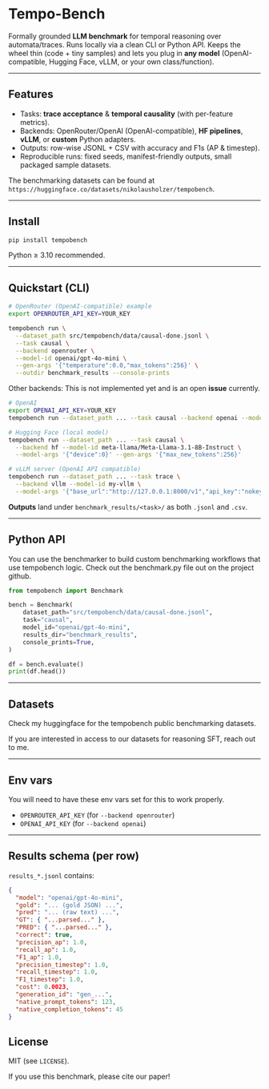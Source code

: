 # Tempo-Bench

Formally grounded **LLM benchmark** for temporal reasoning over automata/traces. Runs locally via a clean CLI or Python API. Keeps the wheel thin (code + tiny samples) and lets you plug in **any model** (OpenAI-compatible, Hugging Face, vLLM, or your own class/function).

---

## Features
- Tasks: **trace acceptance** & **temporal causality** (with per-feature metrics).
- Backends: OpenRouter/OpenAI (OpenAI-compatible), **HF pipelines**, **vLLM**, or **custom** Python adapters.
- Outputs: row-wise JSONL + CSV with accuracy and F1s (AP & timestep).
- Reproducible runs: fixed seeds, manifest-friendly outputs, small packaged sample datasets.

The benchmarking datasets can be found at `https://huggingface.co/datasets/nikolausholzer/tempobench`.

---

## Install

```bash
pip install tempobench
```

Python ≥ 3.10 recommended.

---

## Quickstart (CLI)

```bash
# OpenRouter (OpenAI-compatible) example
export OPENROUTER_API_KEY=YOUR_KEY

tempobench run \
  --dataset_path src/tempobench/data/causal-done.jsonl \
  --task causal \
  --backend openrouter \
  --model-id openai/gpt-4o-mini \
  --gen-args '{"temperature":0.0,"max_tokens":256}' \
  --outdir benchmark_results --console-prints
```

Other backends:
This is not implemented yet and is an open **issue** currently.

```bash
# OpenAI
export OPENAI_API_KEY=YOUR_KEY
tempobench run --dataset_path ... --task causal --backend openai --model-id gpt-4o-mini

# Hugging Face (local model)
tempobench run --dataset_path ... --task causal \
  --backend hf --model-id meta-llama/Meta-Llama-3.1-8B-Instruct \
  --model-args '{"device":0}' --gen-args '{"max_new_tokens":256}'

# vLLM server (OpenAI API compatible)
tempobench run --dataset_path ... --task trace \
  --backend vllm --model-id my-vllm \
  --model-args '{"base_url":"http://127.0.0.1:8000/v1","api_key":"nokey"}'
```

**Outputs** land under `benchmark_results/<task>/` as both `.jsonl` and `.csv`.

---

## Python API
You can use the benchmarker to build custom benchmarking workflows that use tempobench logic. Check out the benchmark.py file out on the project github.


```python
from tempobench import Benchmark

bench = Benchmark(
    dataset_path="src/tempobench/data/causal-done.jsonl",
    task="causal",
    model_id="openai/gpt-4o-mini",
    results_dir="benchmark_results",
    console_prints=True,
)

df = bench.evaluate()
print(df.head())
```

---

## Datasets

Check my huggingface for the tempobench public benchmarking datasets.

If you are interested in access to our datasets for reasoning SFT, reach out to me.

---

## Env vars
You will need to have these env vars set for this to work properly.

- `OPENROUTER_API_KEY` (for `--backend openrouter`)
- `OPENAI_API_KEY` (for `--backend openai`)

---

## Results schema (per row)

`results_*.jsonl` contains:
```json
{
  "model": "openai/gpt-4o-mini",
  "gold": "... (gold JSON) ...",
  "pred": "... (raw text) ...",
  "GT": { "...parsed..." },
  "PRED": { "...parsed..." },
  "correct": true,
  "precision_ap": 1.0,
  "recall_ap": 1.0,
  "F1_ap": 1.0,
  "precision_timestep": 1.0,
  "recall_timestep": 1.0,
  "F1_timestep": 1.0,
  "cost": 0.0023,
  "generation_id": "gen_...",
  "native_prompt_tokens": 123,
  "native_completion_tokens": 45
}
```

## License

MIT (see `LICENSE`).

If you use this benchmark, please cite our paper!
